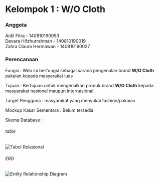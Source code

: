 # Kelompok 1 : W/O Cloth

### Anggota
Aidil Fitra - 140810190053<br>
Devara Hifzhurrahman - 140810190019 <br>
Zahra Claura Hermawan - 140810190027 <br>


### Perencanaan
Fungsi : Web ini berfungsi sebagai sarana pengenalan brand **W/O Cloth** pakaian kepada masyarakat luas

Tujuan : Bertujuan untuk mengenalkan produk brand **W/O Cloth** kepada masyarakat nasional maupun internasional

Target Pengguna : masyarakat yang menyukai fashion/pakaian

Mockup Kasar Sementara : Belum tersedia

Skema Database :

###### table 
![Tabel Relasional](https://i.ibb.co/kqvxH3k/project-pemweb-2.jpg)

###### ERD 
![Entity Relationship Diagram](https://i.ibb.co/yBvxnqr/erd-project-pemweb.jpg)
